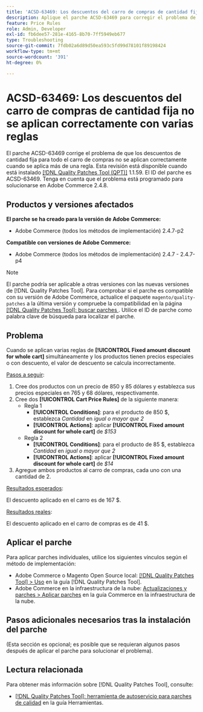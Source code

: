 ```yaml
---
title: 'ACSD-63469: Los descuentos del carro de compras de cantidad fija no se aplican correctamente con varias reglas'
description: Aplique el parche ACSD-63469 para corregir el problema de Adobe Commerce en el que los descuentos de cantidad fija para todo el carro de compras no se aplican correctamente cuando se aplica más de una regla.
feature: Price Rules
role: Admin, Developer
exl-id: fb6dee57-281e-4165-8b70-7ff5949eb677
type: Troubleshooting
source-git-commit: 7fdb02a6d89d50ea593c5fd99d78101f89198424
workflow-type: tm+mt
source-wordcount: '391'
ht-degree: 0%

---
```


# ACSD-63469: Los descuentos del carro de compras de cantidad fija no se aplican correctamente con varias reglas

El parche ACSD-63469 corrige el problema de que los descuentos de cantidad fija para todo el carro de compras no se aplican correctamente cuando se aplica más de una regla. Esta revisión está disponible cuando está instalado [[!DNL Quality Patches Tool (QPT)]](/help/tools/quality-patches-tool/quality-patches-tool-to-self-serve-quality-patches.md) 1.1.59. El ID del parche es ACSD-63469. Tenga en cuenta que el problema está programado para solucionarse en Adobe Commerce 2.4.8.

## Productos y versiones afectados

**El parche se ha creado para la versión de Adobe Commerce:**

* Adobe Commerce (todos los métodos de implementación) 2.4.7-p2

**Compatible con versiones de Adobe Commerce:**

* Adobe Commerce (todos los métodos de implementación) 2.4.7 - 2.4.7-p4

>[!NOTE]
>
>El parche podría ser aplicable a otras versiones con las nuevas versiones de [!DNL Quality Patches Tool]. Para comprobar si el parche es compatible con su versión de Adobe Commerce, actualice el paquete `magento/quality-patches` a la última versión y compruebe la compatibilidad en la página [[!DNL Quality Patches Tool]: buscar parches ](https://experienceleague.adobe.com/tools/commerce-quality-patches/index.html). Utilice el ID de parche como palabra clave de búsqueda para localizar el parche.

## Problema

Cuando se aplican varias reglas de **[!UICONTROL Fixed amount discount for whole cart]** simultáneamente y los productos tienen precios especiales o con descuento, el valor de descuento se calcula incorrectamente.

<u>Pasos a seguir</u>:

1. Cree dos productos con un precio de 850 y 85 dólares y establezca sus precios especiales en 765 y 68 dólares, respectivamente.
1. Cree dos **[!UICONTROL Cart Price Rules]** de la siguiente manera:
   * Regla 1
      * **[!UICONTROL Conditions]**: para el producto de 850 $, establezca *Cantidad* en *igual o mayor que 2*
      * **[!UICONTROL Actions]**: aplicar **[!UICONTROL Fixed amount discount for whole cart]** de *$153*
   * Regla 2
      * **[!UICONTROL Conditions]**: para el producto de 85 $, establezca *Cantidad* en *igual o mayor que 2*
      * **[!UICONTROL Actions]**: aplicar **[!UICONTROL Fixed amount discount for whole cart]** de *$14*
1. Agregue ambos productos al carro de compras, cada uno con una cantidad de 2.

<u>Resultados esperados</u>:

El descuento aplicado en el carro es de 167 $.

<u>Resultados reales</u>:

El descuento aplicado en el carro de compras es de 41 $.

## Aplicar el parche

Para aplicar parches individuales, utilice los siguientes vínculos según el método de implementación:

* Adobe Commerce o Magento Open Source local: [[!DNL Quality Patches Tool] > Uso](/help/tools/quality-patches-tool/usage.md) en la guía [!DNL Quality Patches Tool].
* Adobe Commerce en la infraestructura de la nube: [Actualizaciones y parches > Aplicar parches](https://experienceleague.adobe.com/docs/commerce-cloud-service/user-guide/develop/upgrade/apply-patches.html) en la guía Commerce en la infraestructura de la nube.

## Pasos adicionales necesarios tras la instalación del parche

(Esta sección es opcional; es posible que se requieran algunos pasos después de aplicar el parche para solucionar el problema). 

## Lectura relacionada

Para obtener más información sobre [!DNL Quality Patches Tool], consulte:

* [[!DNL Quality Patches Tool]: herramienta de autoservicio para parches de calidad](/help/tools/quality-patches-tool/quality-patches-tool-to-self-serve-quality-patches.md) en la guía Herramientas.

